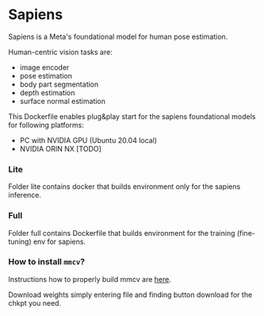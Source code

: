 # Sapiens 

Sapiens is a Meta's foundational model for human pose estimation. 

Human-centric vision tasks are: 
* image encoder 
* pose estimation 
* body part segmentation 
* depth estimation 
* surface normal estimation 

This Dockerfile enables plug&play start for the sapiens foundational models for following platforms: 
* PC with NVIDIA GPU (Ubuntu 20.04 local) 
* NVIDIA ORIN NX [TODO] 


### Lite 

Folder lite contains docker that builds environment only for the sapiens inference. 

### Full 

Folder full contains Dockerfile that builds environment for the training (fine-tuning) env for sapiens. 

### How to install `mmcv`? 

Instructions how to properly build mmcv are [here](https://mmcv.readthedocs.io/en/latest/get_started/installation.html). 

Download weights simply entering file and finding button download for the chkpt you need. 
